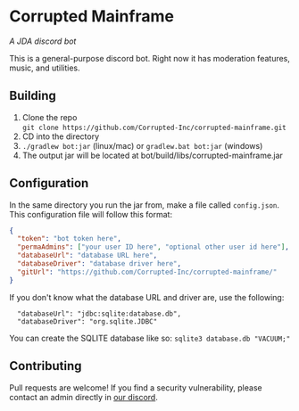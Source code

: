 # Corrupted Mainframe
*A JDA discord bot*

This is a general-purpose discord bot.  Right now it has moderation features, 
music, and utilities.

## Building
1. Clone the repo<br>
 `git clone https://github.com/Corrupted-Inc/corrupted-mainframe.git`
1. CD into the directory
1. `./gradlew bot:jar` (linux/mac) or `gradlew.bat bot:jar` (windows)
1. The output jar will be located at bot/build/libs/corrupted-mainframe.jar

## Configuration
In the same directory you run the jar from, make a file called `config.json`.
This configuration file will follow this format:
```json
{
  "token": "bot token here",
  "permaAdmins": ["your user ID here", "optional other user id here"],
  "databaseUrl": "database URL here",
  "databaseDriver": "database driver here",
  "gitUrl": "https://github.com/Corrupted-Inc/corrupted-mainframe/"
}
```
If you don't know what the database URL and driver are, use the following:
``` <!--- no syntax highlighting because it is only part of a json file -->
  "databaseUrl": "jdbc:sqlite:database.db",
  "databaseDriver": "org.sqlite.JDBC"
```
You can create the SQLITE database like so:
`sqlite3 database.db "VACUUM;"`

## Contributing
Pull requests are welcome!  If you find a security vulnerability, please contact an admin
directly in [our discord](https://discord.gg/WF8HU47PDc).
